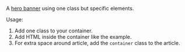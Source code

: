 A [hero banner](https://www.google.com/search?q=hero+banner) using one class but specific elements.

Usage:
1. Add one class to your container.
2. Add HTML inside the container like the example.
3. For extra space around article, add the `container` class to the article.
